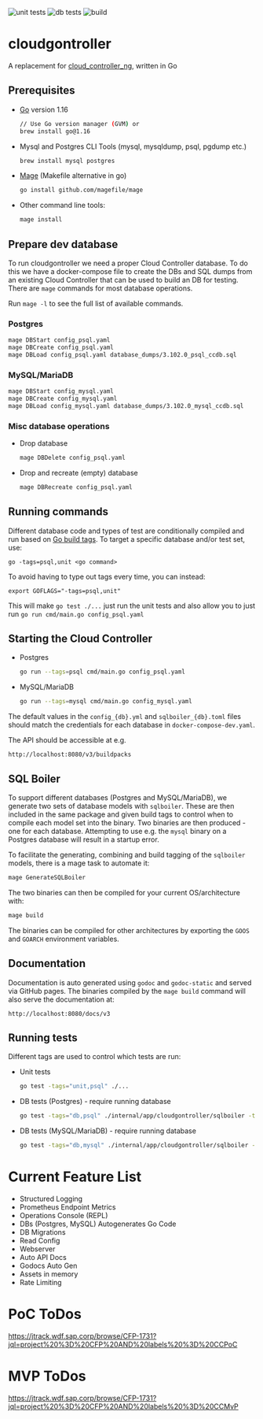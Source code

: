 ![unit tests](https://github.tools.sap/cloudfoundry/cloudgontroller/workflows/Run%20unit%20tests/badge.svg) ![db tests](https://github.tools.sap/cloudfoundry/cloudgontroller/workflows/Run%20database%20tests/badge.svg) ![build](https://github.tools.sap/cloudfoundry/cloudgontroller/workflows/Build%20binaries/badge.svg)
# cloudgontroller
A replacement for [cloud_controller_ng](https://github.com/cloudfoundry/cloud_controller_ng), written in Go
## Prerequisites
- [Go](https://golang.org/dl) version 1.16
	```bash
	// Use Go version manager (GVM) or
	brew install go@1.16
	```
- Mysql and Postgres CLI Tools (mysql, mysqldump, psql, pgdump etc.)
	```bash
	brew install mysql postgres
	```
- [Mage](https://github.com/magefile/mage) (Makefile alternative in go)
	```bash
	go install github.com/magefile/mage
	```
- Other command line tools:
	```bash
	mage install
	```

## Prepare dev database

To run cloudgontroller we need a proper Cloud Controller database.
To do this we have a docker-compose file to create the DBs and SQL dumps from an existing Cloud Controller that can be used to build an DB for testing.
There are `mage` commands for most database operations.

Run `mage -l` to see the full list of available commands.

### Postgres
```bash
mage DBStart config_psql.yaml
mage DBCreate config_psql.yaml
mage DBLoad config_psql.yaml database_dumps/3.102.0_psql_ccdb.sql
```

### MySQL/MariaDB
```bash
mage DBStart config_mysql.yaml
mage DBCreate config_mysql.yaml
mage DBLoad config_mysql.yaml database_dumps/3.102.0_mysql_ccdb.sql
```

### Misc database operations
* Drop database
	```bash
	mage DBDelete config_psql.yaml
	```
* Drop and recreate (empty) database
	```bash
	mage DBRecreate config_psql.yaml
	```


## Running commands
Different database code and types of test are conditionally compiled and run based on [Go build tags](https://pkg.go.dev/cmd/go#hdr-Build_constraints).
To target a specific database and/or test set, use:
```
go -tags=psql,unit <go command>
```

To avoid having to type out tags every time, you can instead:
```
export GOFLAGS="-tags=psql,unit"
```

This will make `go test ./...` just run the unit tests and also allow you to just run `go run cmd/main.go config_psql.yaml`

## Starting the Cloud Controller
* Postgres
	```bash
	go run --tags=psql cmd/main.go config_psql.yaml
	```
* MySQL/MariaDB
	```bash
	go run --tags=mysql cmd/main.go config_mysql.yaml
	```

The default values in the `config_{db}.yml` and `sqlboiler_{db}.toml` files should match the credentials for each database in `docker-compose-dev.yaml`.

The API should be accessible at e.g.
```
http://localhost:8080/v3/buildpacks
```

## SQL Boiler
To support different databases (Postgres and MySQL/MariaDB), we generate two sets of database models with `sqlboiler`. These are then included in the same package and given build tags to control when to compile each model set into the binary. Two binaries are then produced - one for each database. Attempting to use e.g. the `mysql` binary on a Postgres database will result in a startup error.

To facilitate the generating, combining and build tagging of the `sqlboiler` models, there is a mage task to automate it:
```bash
mage GenerateSQLBoiler
```

The two binaries can then be compiled for your current OS/architecture with:
```bash
mage build
```

The binaries can be compiled for other architectures by exporting the `GOOS` and `GOARCH` environment variables.


## Documentation
Documentation is auto generated using `godoc` and `godoc-static` and served via GitHub pages. The binaries compiled by the `mage build` command will also serve the documentation at:
```
http://localhost:8080/docs/v3
```


## Running tests
Different tags are used to control which tests are run:
* Unit tests
	```bash
	go test -tags="unit,psql" ./...
	```
* DB tests (Postgres) - require running database
	```bash
	go test -tags="db,psql" ./internal/app/cloudgontroller/sqlboiler -test.config sqlboiler_psql.toml
	```
* DB tests (MySQL/MariaDB) - require running database
	```bash
	go test -tags="db,mysql" ./internal/app/cloudgontroller/sqlboiler -test.config sqlboiler_mysql.toml
	```

# Current Feature List
- Structured Logging
- Prometheus Endpoint Metrics
- Operations Console (REPL)
- DBs (Postgres, MySQL) Autogenerates Go Code
- DB Migrations
- Read Config
- Webserver
- Auto API Docs
- Godocs Auto Gen
- Assets in memory
- Rate Limiting


# PoC ToDos
https://jtrack.wdf.sap.corp/browse/CFP-1731?jql=project%20%3D%20CFP%20AND%20labels%20%3D%20CCPoC
# MVP ToDos
https://jtrack.wdf.sap.corp/browse/CFP-1731?jql=project%20%3D%20CFP%20AND%20labels%20%3D%20CCMvP
